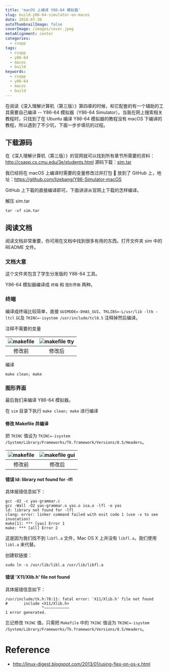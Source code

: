 ```yaml
---
title: 'macOS 上编译 Y86-64 模拟器'
slug: build-y86-64-simulator-on-macos
date: 2018-07-30
autoThumbnailImage: false
coverImage: /images/cover.jpeg
metaAlignment: center
categories:
  - csapp
tags:
  - csapp
  - y86-64
  - macos
  - build
keywords:
  - csapp
  - y86-64
  - macos
  - build
---
```


在阅读《深入理解计算机（第三版）》第四章的时候，和它配套的有一个辅助的工具需要自己编译 -- Y86-64 模拟器（Y86-64 Simulator）。当我在网上搜索相关教程时，只找到了在 Ubuntu 编译 Y86-64 模拟器的教程没有 macOS 下编译的教程，所以遇到了不少坑，下面一步步填坑的过程。

<!--more-->

## 下载源码

在《深入理解计算机（第三版）》的官网就可以找到所有章节所需要的资料：http://csapp.cs.cmu.edu/3e/students.html 源码下载：[sim.tar](http://csapp.cs.cmu.edu/3e/sim.tar)

我已经将在 macOS 上编译时需要的变量修改过并打包  放到了 GitHub 上，地址：https://github.com/lizebang/Y86-Simulator-macOS

GitHub 上下载的直接编译即可，下面讲讲从官网上下载的怎样编译。

解压 sim.tar

```shell
tar -xf sim.tar
```

## 阅读文档

阅读文档非常重要，你可用在文档中找到很多有用的东西。打开文件夹 sim 中的 README 文件。

### 文档大意

这个文件夹包含了学生分发版的 Y86-64 工具。

Y86-64 模拟器编译成 `终端` 和 `图形界面` 两种。

### 终端

编译成终端比较简单，直接 `GUIMODE=-DHAS_GUI`、`TKLIBS=-L/usr/lib -ltk -ltcl` 以及 `TKINC=-isystem /usr/include/tcl8.5` 注释掉然后编译。

注释不需要的变量

| ![makefile](/images/2018/07/makefile.png) | ![makefile tty](/images/2018/07/makefile-tty.png) |
| :---------------------------------------: | :-----------------------------------------------: |
|                  修改前                   |                      修改后                       |

编译

```shell
make clean; make
```

### 图形界面

最后我们来编译 Y86-64 模拟器。

在 `sim` 目录下执行 `make clean; make` 进行编译

#### 修改 Makefile 并编译

把 `TKINC` 值设为 `TKINC=-isystem /System/Library/Frameworks/Tk.framework/Versions/8.5/Headers`。

| ![makefile](/images/2018/07/makefile.png) | ![makefile gui](/images/2018/07/makefile-gui.png) |
| :---------------------------------------: | :-----------------------------------------------: |
|                  修改前                   |                      修改后                       |

#### 错误 ld: library not found for -lfl

具体报错信息如下：

```shell
gcc -O2 -c yas-grammar.c
gcc -Wall -O2 yas-grammar.o yas.o isa.o -lfl -o yas
ld: library not found for -lfl
clang: error: linker command failed with exit code 1 (use -v to see invocation)
make[1]: *** [yas] Error 1
make: *** [all] Error 2
```

这是因为我们找不到 `libfl.a` 文件，Mac OS X 上并没有 `libfl.a`，我们使用 `libl.a` 来代替。

创建软链接：

`sudo ln -s /usr/lib/libl.a /usr/lib/libfl.a`

#### 错误 'X11/Xlib.h' file not found

具体报错信息如下：

```shell
/usr/include/tk.h:78:11: fatal error: 'X11/Xlib.h' file not found
#       include <X11/Xlib.h>
                ^~~~~~~~~~~~
1 error generated.
```

忘记修改 `TKINC` 值，只需把 `Makefile` 中的 `TKINC` 值设为 `TKINC=-isystem /System/Library/Frameworks/Tk.framework/Versions/8.5/Headers`。

# Reference

- http://linux-digest.blogspot.com/2013/01/using-flex-on-os-x.html
